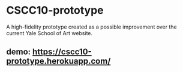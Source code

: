 # CSCC10-prototype
A high-fidelity prototype created as a possible improvement over the current Yale School of Art website.

## demo: https://cscc10-prototype.herokuapp.com/
